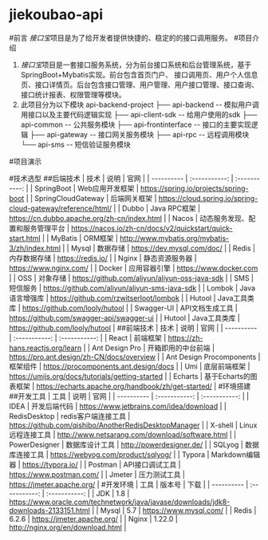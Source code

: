 # jiekoubao-api
#前言
*接口宝*项目是为了给开发者提供快捷的、稳定的的接口调用服务。
#项目介绍
1. *接口宝*项目是一套接口服务系统，分为前台接口系统和后台管理系统，基于SpringBoot+Mybatis实现。前台包含首页门户、
   接口调用页、用户个人信息页、接口详情页。后台包含接口管理、用户管理、用户接口管理、接口查询、接口统计报表、权限管理等模块。
2. 此项目分为以下模块 
api-backend-project
├── api-backend -- 模拟用户调用接口以及主要代码逻辑实现
├── api-client-sdk -- 给用户使用的sdk
├── api-common -- 公共服务模块
├── api-frontinterface -- 接口的主要实现逻辑
├── api-gateway -- 接口网关服务模块
├── api-rpc -- 远程调用模块
└── api-sms -- 短信验证服务模块

#项目演示


#技术选型
##后端技术
| 技术      | 说明     | 官网     |
| ---------- | :-----------:  | :-----------: |
| SpringBoot     | 	Web应用开发框架     | https://spring.io/projects/spring-boot   |
| SpringCloudGateway     | 		后端网关框架     | https://cloud.spring.io/spring-cloud-gateway/reference/html/   |
| Dubbo     | 		Java RPC框架     | https://cn.dubbo.apache.org/zh-cn/index.html  |
| Nacos     | 		动态服务发现、配置和服务管理平台     | https://nacos.io/zh-cn/docs/v2/quickstart/quick-start.html |
| MyBatis    | 		ORM框架    | http://www.mybatis.org/mybatis-3/zh/index.html  |
| Mysql     | 		数据存储     | 	https://dev.mysql.com/doc/ |
| Redis     | 		内存数据存储     | 	https://redis.io/  |
| Nginx     | 	静态资源服务器     | https://www.nginx.com/   |
| Docker     | 		应用容器引擎    | https://www.docker.com   |
| OSS     | 		对象存储     | 	https://github.com/aliyun/aliyun-oss-java-sdk   |
| SMS     | 		短信服务     | 	https://github.com/aliyun/aliyun-sms-java-sdk   |
| Lombok     | 		Java语言增强库     | https://github.com/rzwitserloot/lombok   |
| Hutool     | 		Java工具类库     | https://github.com/looly/hutool   |
| Swagger-UI     | 			API文档生成工具     | https://github.com/swagger-api/swagger-ui   |
| Hutool     | 		Java工具类库     | https://github.com/looly/hutool   |
##前端技术
| 技术      | 说明     | 官网     |
| ---------- | :-----------:  | :-----------: |
| React     | 	前端框架     | https://zh-hans.reactjs.org/learn   |
| Ant Design Pro     | 	开箱即用的中台前端     | https://pro.ant.design/zh-CN/docs/overview  |
|   Ant Design Procomponents   | 	框架组件    | https://procomponents.ant.design/docs  |
|   Umi   | 	底层前端框架    | https://umijs.org/docs/tutorials/getting-started  |
| Echarts    | 		基于Echarts的图表框架     | https://echarts.apache.org/handbook/zh/get-started/ |
#环境搭建
##开发工具
| 工具      | 说明     | 官网     |
| ---------- | :-----------:  | :-----------: |
| IDEA     | 	开发后端代码     | 	https://www.jetbrains.com/idea/download  |
| RedisDesktop    | 	redis客户端连接工具    | 	https://github.com/qishibo/AnotherRedisDesktopManager |
| X-shell   | 			Linux远程连接工具    | 	http://www.netsarang.com/download/software.html |
| PowerDesigner   | 	数据库设计工具  | http://powerdesigner.de/ |
| SQLyog   | 			数据库连接工具    | 	https://webyog.com/product/sqlyog/ |
| Typora  | 			Markdown编辑器    | 	https://typora.io/ |
| Postman  | 				API接口调试工具  | 	https://www.postman.com/ |
| Jmeter   | 	压力测试工具   | 	https://jmeter.apache.org/ |
#开发环境
| 工具      | 版本号     | 下载     |
| ---------- | :-----------:  | :-----------: |
| JDK     | 	1.8     | 		https://www.oracle.com/technetwork/java/javase/downloads/jdk8-downloads-2133151.html  |
| Mysql  | 	5.7   | https://www.mysql.com/ |
| Redis   | 	6.2.6   | 	https://jmeter.apache.org/ |
| Nginx   | 	1.22.0   | 	http://nginx.org/en/download.html |
```
